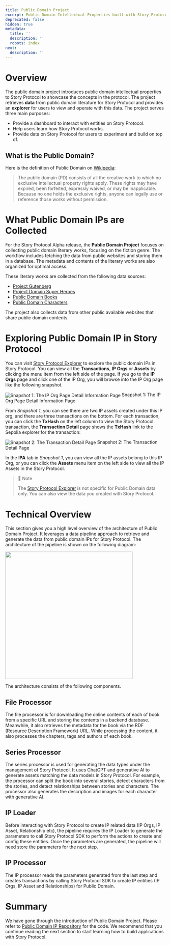 ```yaml
---
title: Public Domain Project
excerpt: Public Domain Intellectual Properties built with Story Protocol
deprecated: false
hidden: true
metadata:
  title: ''
  description: ''
  robots: index
next:
  description: ''
---
```

# Overview

The public domain project introduces public domain intellectual properties to Story Protocol to showcase the concepts in the protocol. The project retrieves **data** from public domain literature for Story Protocol and provides an **explorer** for users to view and operate with this data. The project serves three main purposes:

* Provide a dashboard to interact with entities on Story Protocol. 
* Help users learn how Story Protocol works.
* Provide data on Story Protocol for users to experiment and build on top of.

## What is the Public Domain?

Here is the definition of Public Domain on [Wikipedia](https://en.wikipedia.org/wiki/Public_domain):

> The public domain (PD) consists of all the creative work to which no exclusive intellectual property rights apply. These rights may have expired, been forfeited, expressly waived, or may be inapplicable. Because no one holds the exclusive rights, anyone can legally use or reference those works without permission.

# What Public Domain IPs are Collected

For the Story Protocol Alpha release, the **Public Domain Project** focuses on collecting public domain literary works, focusing on the fiction genre. The workflow includes fetching the data from public websites and storing them in a database. The metadata and contents of the literary works are also organized for optimal access. 

These literary works are collected from the following data sources:

* [Project Gutenberg](https://www.gutenberg.org/)
* [Project Domain Super Heroes](https://pdsh.fandom.com/wiki/Category:Comic_Book_Characters)
* [Public Domain Books](https://www.epubor.com/best-sites-for-public-domain-books.html)
* [Public Domain Characters](https://pdsh.fandom.com/wiki/Category:Comic_Book_Characters)

The project also collects data from other public available websites that share public domain contents.

# Exploring Public Domain IP in Story Protocol

You can visit [Story Protocol Explorer](https://sp-explorer.vercel.app/) to explore the public domain IPs in Story Protocol. You can view all the **Transactions**, **IP Orgs** or **Assets** by clicking the menu item from the left side of the page. If you go to the **IP Orgs** page and click one of the IP Org, you will browse into the IP Org page like the following snapshot.

<Image alt="Snapshot 1: The IP Org Page Detail Information Page" align="center" src="https://files.readme.io/afe5b79-Screen_Shot_2023-12-04_at_10.45.54_AM.png">
  Snapshot 1: The IP Org Page Detail Information Page
</Image>

From *Snapshot 1*, you can see there are two IP assets created under this IP org, and there are three transactions on the bottom. For each transaction, you can click the **TxHash** on the left column to view the Story Protocol transaction, the **Transaction Detail** page shows the **TxHash** link to the Sepolia explorer for the transaction:

<Image alt="Snapshot 2: The Transaction Detail Page" align="center" src="https://files.readme.io/aeb6ffb-Screen_Shot_2023-12-04_at_11.58.08_AM.png">
  Snapshot 2: The Transaction Detail Page
</Image>

In the **IPA** tab in *Snapshot 1*, you can view all the IP assets belong to this IP Org, or you can click the **Assets** menu item on the left side to view all the IP Assets in the Story Protocol.

> 📘 Note
>
> The [Story Protocol Explorer](https://sp-explorer.vercel.app/) is not specific for Public Domain data only. You can also view the data you created with Story Protocol.

# Technical Overview

This section gives you a high level overview of the architecture of Public Domain Project. It leverages a data pipeline approach to retrieve and generate the data from public domain IPs for Story Protocol. The architecture of the pipeline is shown on the following diagram:

<Image align="center" width="400px" src="https://files.readme.io/a14e94e-PublicDomain.drawio.png" />

The architecture consists of the following components.

## File Processor

The file processor is for downloading the online contents of each of book from a specific URL and storing the contents in a backend database. Meanwhile, it also retrieves the metadata for the book via the RDF (Resource Description Framework) URL. While processing the content, it also processes the chapters, tags and authors of each book.

## Series Processor

The series processor is used for generating the data types under the management of Story Protocol. It uses ChatGPT and generative AI to generate assets matching the data models in Story Protocol. For example, the processor can split the book into several stories, detect characters from the stories, and detect relationships between stories and characters. The processor also generates the description and images for each character with generative AI.

## IP Loader

Before interacting with Story Protocol to create IP related data (IP Orgs, IP Asset, Relationship etc), the pipeline requires the IP Loader to generate the parameters to call Story Protocol SDK to perform the actions to create and config these entities. Once the parameters are generated, the pipeline will need store the parameters for the next step.

## IP Processor

The IP processor reads the parameters generated from the last step and creates transactions by calling Story Protocol SDK to create IP entities (IP Orgs, IP Asset and Relationships) for Public Domain. 

# Summary

We have gone through the introduction of Public Domain Project. Please refer to [Public Domain IP Repository](https://github.com/storyprotocol/public-domain-ip) for the code. We recommend that you continue reading the next section to start learning how to build applications with Story Protocol.
